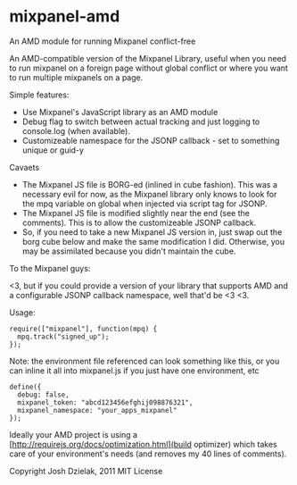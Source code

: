 mixpanel-amd
============

An AMD module for running Mixpanel conflict-free

An AMD-compatible version of the Mixpanel Library, useful when you need to run mixpanel
on a foreign page without global conflict or where you want to run multiple mixpanels on a page.

Simple features:
  - Use Mixpanel's JavaScript library as an AMD module
  - Debug flag to switch between actual tracking and just logging to console.log (when available).
  - Customizeable namespace for the JSONP callback - set to something unique or guid-y

Cavaets

  - The Mixpanel JS file is BORG-ed (inlined in cube fashion). This was a necessary evil for now, as the Mixpanel library only knows to look for the mpq variable on global when injected via script tag for JSONP.
  - The Mixpanel JS file is modified slightly near the end (see the comments). This is to allow the customizeable JSONP callback.
  - So, if you need to take a new Mixpanel JS version in, just swap out the borg cube below and make the same modification I did. Otherwise, you may be assimilated because you didn't maintain the cube.

To the Mixpanel guys:

<3, but if you could provide a version of your library that supports AMD and a
configurable JSONP callback namespace, well that'd be <3 <3.

Usage:

    require(["mixpanel"], function(mpq) {
      mpq.track("signed_up");
    });

Note: the environment file referenced can look something like this, or you
can inline it all into mixpanel.js if you just have one environment, etc

    define({
      debug: false,
      mixpanel_token: "abcd123456efghij098876321",
      mixpanel_namespace: "your_apps_mixpanel"
    });

Ideally your AMD project is using a [http://requirejs.org/docs/optimization.html](build optimizer)
which takes care of your environment's needs (and removes my 40 lines of comments).

Copyright Josh Dzielak, 2011
MIT License
